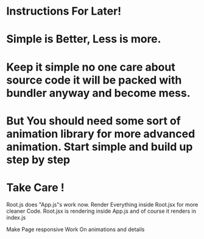 # Instructions For Later!

# Simple is Better, Less is more.

# Keep it simple no one care about source code it will be packed with bundler anyway and become mess.

# But You should need some sort of animation library for more advanced animation. Start simple and build up step by step

# Take Care !

Root.js does "App.js"s work now.
Render Everything inside Root.jsx for more cleaner Code.
Root.jsx is rendering inside App.js and of course it renders in index.js

Make Page responsive
Work On animations and details
